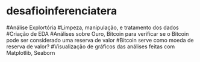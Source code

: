 # desafioinferenciatera
#Análise Explortória
#Limpeza, manipulação, e tratamento dos dados
#Criação de EDA
#Análises sobre Ouro, Bitcoin  para verificar se o Bitcoin pode ser considerado uma reserva de valor
#Bitcoin serve como moeda de reserva de valor?
#Visualização de gráficos das análises  feitas  com Matplotlib, Seaborn
